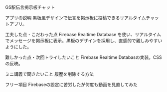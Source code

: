GS駅伝言掲示板チャット

アプリの説明 黒板風デザインで伝言を掲示板に投稿できるリアルタイムチャットアプリ。

工夫した点・こだわった点 Firebase Realtime Database を使い、リアルタイムでメッセージを掲示板に表示。黒板のデザインを採用し、直感的で親しみやすいようにした。

難しかった点・次回トライしたいこと Firebase Realtime Databasの実装。CSSの反映。

ミニ講義で聞きたいこと 履歴を削除する方法

フリー項目 Firebaseの設定に苦労したが何度も動画を見直してみた
